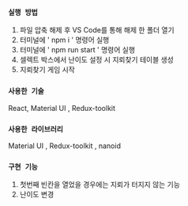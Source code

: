 ### `실행 방법`

1. 파일 압축 해제 후 VS Code를 통해 해제 한 폴더 열기
2. 터미널에 ' npm i ' 명령어 실행
3. 터미널에 ' npm run start ' 명령어 실행
4. 셀렉트 박스에서 난이도 설정 시 지뢰찾기 테이블 생성
5. 지뢰찾기 게임 시작

### `사용한 기술`

React, Material UI , Redux-toolkit

### `사용한 라이브러리`

Material UI , Redux-toolkit , nanoid

### `구현 기능`

1. 첫번째 빈칸을 열었을 경우에는 지뢰가 터지지 않는 기능
2. 난이도 변경
